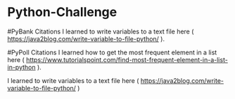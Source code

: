 # Python-Challenge

#PyBank Citations
I learned to write variables to a text file here ( https://java2blog.com/write-variable-to-file-python/ ). 

#PyPoll Citations
I learned how to get the most frequent element in a list here ( https://www.tutorialspoint.com/find-most-frequent-element-in-a-list-in-python ). 

I learned to write variables to a text file here ( https://java2blog.com/write-variable-to-file-python/ )
